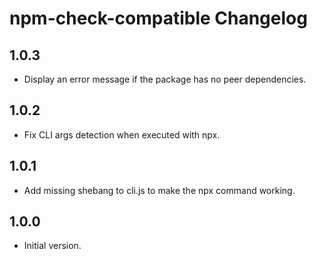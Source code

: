 # npm-check-compatible Changelog

## 1.0.3

- Display an error message if the package has no peer dependencies.

## 1.0.2

- Fix CLI args detection when executed with npx.

## 1.0.1

- Add missing shebang to cli.js to make the npx command working.

## 1.0.0

- Initial version.
